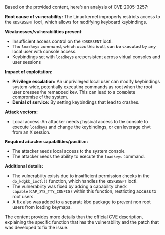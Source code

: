 Based on the provided content, here's an analysis of CVE-2005-3257:

**Root cause of vulnerability:**
The Linux kernel improperly restricts access to the `KDSKBSENT` ioctl, which allows for modifying keyboard keybindings.

**Weaknesses/vulnerabilities present:**
- Insufficient access control on the `KDSKBSENT` ioctl.
- The `loadkeys` command, which uses this ioctl, can be executed by any local user with console access.
- Keybindings set with `loadkeys` are persistent across virtual consoles and user sessions.

**Impact of exploitation:**
- **Privilege escalation:** An unprivileged local user can modify keybindings system-wide, potentially executing commands as root when the root user presses the remapped key. This can lead to a complete compromise of the system.
- **Denial of service:** By setting keybindings that lead to crashes.

**Attack vectors:**
- Local access: An attacker needs physical access to the console to execute `loadkeys` and change the keybindings, or can leverage chvt from an X session.

**Required attacker capabilities/position:**
- The attacker needs local access to the system console.
- The attacker needs the ability to execute the `loadkeys` command.

**Additional details:**
- The vulnerability exists due to insufficient permission checks in the `do_kdgkb_ioctl()` function, which handles the `KDSKBSENT` ioctl.
- The vulnerability was fixed by adding a capability check `capable(CAP_SYS_TTY_CONFIG)` within this function, restricting access to root users.
- A fix also was added to a separate kbd package to prevent non root users from loading keymaps.

The content provides more details than the official CVE description, explaining the specific function that has the vulnerability and the patch that was developed to fix the issue.